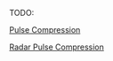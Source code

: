 

TODO:

[Pulse Compression](https://en.wikipedia.org/wiki/Pulse_compression)

[Radar Pulse Compression](https://www.mathworks.com/help/signal/ug/radar-pulse-compression.html)
